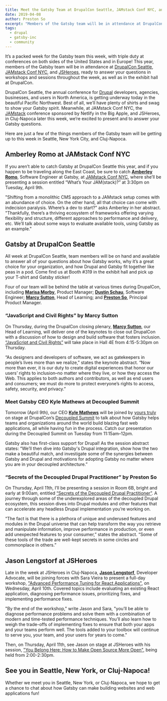 ```yaml
---
title: Meet the Gatsby Team at DrupalCon Seattle, JAMstack Conf NYC, and JSHeroes
date: 2019-04-08
author: Preston So
excerpt: "Members of the Gatsby team will be in attendance at DrupalCon Seattle, JAMstack Conf NYC, and JSHeroes, ready to answer your questions throughout the week."
tags:
  - drupal
  - gatsby-inc
  - community
---
```


It’s a packed week for the Gatsby team this week, with triple duty at conferences on both sides of the United States and in Europe! This year, members of the Gatsby team will be in attendance at [DrupalCon Seattle](https://events.drupal.org/seattle2019), [JAMstack Conf NYC](https://jamstackconf.com/nyc/), and [JSHeroes](https://jsheroes.io/), ready to answer your questions in workshops and sessions throughout the week, as well as in the exhibit hall at DrupalCon.

DrupalCon Seattle, the annual conference for [Drupal](https://www.drupal.org/) developers, agencies, businesses, and users in North America, is getting underway today in the beautiful Pacific Northwest. Best of all, we’ll have plenty of shirts and swag to show your Gatsby spirit. Meanwhile, at JAMstack Conf NYC, the [JAMstack](https://www.jamstack.org/) conference sponsored by Netlify in the Big Apple, and JSHeroes, in Cluj-Napoca later this week, we’re excited to present and to answer your Gatsby questions.

Here are just a few of the things members of the Gatsby team will be getting up to this week in Seattle, New York City, and Cluj-Napoca.

## Amberley Romo at JAMstack Conf NYC

If you aren’t able to catch Gatsby at DrupalCon Seattle this year, and if you happen to be traveling along the East Coast, be sure to catch **[Amberley Romo](https://twitter.com/amber1ey)**, Software Engineer at Gatsby, at [JAMstack Conf NYC](https://jamstackconf.com/nyc/), where she’ll be presenting a session entitled “What’s Your JAM(stack)?” at 3:30pm on Tuesday, April 9th.

"Shifting from a monolithic CMS approach to a JAMstack setup comes with an abundance of choice. On the other hand, all that choice can come with indecision paralysis. Where’s a dev to start?" asks Amberley in her abstract. "Thankfully, there’s a thriving ecosystem of frameworks offering varying flexibility and structure, different approaches to performance and delivery, etc. We’ll talk about some ways to evaluate available tools, using Gatsby as an example."

## Gatsby at DrupalCon Seattle

All week at DrupalCon Seattle, team members will be on hand and available to answer all of your questions about how Gatsby works, why it’s a great choice for your organization, and how Drupal and Gatsby fit together like peas in a pod. Come find us at Booth #319 in the exhibit hall and pick up your T-shirt and Gatsby sticker!

Four of our team will be behind the table at various times during DrupalCon, including **[Marisa Morby](https://twitter.com/marisamorby)**, Product Manager; **[Dustin Schau](https://twitter.com/schaudustin)**, Software Engineer; **[Marcy Sutton](https://twitter.com/marcysutton)**, Head of Learning; and **[Preston So](https://twitter.com/prestonso)**, Principal Product Manager.

### “JavaScript and Civil Rights” by Marcy Sutton

On Thursday, during the DrupalCon closing plenary, **[Marcy Sutton](https://twitter.com/marcysutton)**, our Head of Learning, will deliver one of the keynotes to close out DrupalCon with a discussion of how to design and build software that fosters inclusion. [“JavaScript and Civil Rights”](https://events.drupal.org/seattle2019/sessions/javascript-and-civil-rights) will take place in Hall 4E from 4:15-5:30pm on Thursday.

“As designers and developers of software, we act as gatekeepers in people’s lives more than we realize,” states the keynote abstract. “Now more than ever, it is our duty to create digital experiences that honor our users’ rights to inclusion–no matter where they live, or how they access the Web. This applies to both authors and contributors, as well as end users and consumers; we must do more to protect everyone’s rights to access, safety, security, and privacy.”

### Meet Gatsby CEO Kyle Mathews at Decoupled Summit

Tomorrow (April 9th), our CEO **[Kyle Mathews](https://twitter.com/kylemathews)** will be joined by [yours truly](https://twitter.com/prestonso) on stage at DrupalCon’s [Decoupled Summit](https://events.drupal.org/seattle2019/decoupled-summit) to talk about how Gatsby helps teams and organizations around the world build blazing fast web applications, all while having fun in the process. Catch our presentation during the Decoupled Summit on Tuesday from 11:15am–12pm.

Gatsby also has first-class support for Drupal! As the session abstract states: “We’ll then dive into Gatsby's Drupal integration, show how the two make a beautiful match, and investigate some of the synergies between Gatsby and Drupal and motivations for adopting Gatsby no matter where you are in your decoupled architecture.”

### “Secrets of the Decoupled Drupal Practitioner” by Preston So

On Thursday, April 11th, I’ll be presenting a session in Room 6B, bright and early at 9:00am, entitled [“Secrets of the Decoupled Drupal Practitioner”](https://events.drupal.org/seattle2019/sessions/secrets-decoupled-drupal-practitioner). A journey through some of the underexplored areas of the decoupled Drupal ecosystem, this session dives into Drupal modules and other features that can accelerate any headless Drupal implementation you’re working on.

“The fact is that there is a plethora of unique and underused features and modules in the Drupal universe that can help transform the way you retrieve and manipulate information, improve performance in production, or even add unexpected features to your consumer,” states the abstract. “Some of these tools of the trade are well-kept secrets in some circles and commonplace in others.”

## Jason Lengstorf at JSHeroes

Late in the week at JSHeroes in Cluj-Napoca, **[Jason Lengstorf](https://twitter.com/jlengstorf)**, Developer Advocate, will be joining forces with Sara Vieira to present a full-day workshop, ["Advanced Performance Tuning for React Applications"](https://jsheroes.io/workshops/react), on Wednesday, April 10th. Covered topics include evaluating an existing React application, diagnosing performance issues, prioritizing fixes, and implementing performance fixes.

"By the end of the workshop," write Jason and Sara, "you’ll be able to diagnose performance problems and solve them with a combination of modern and time-tested performance techniques. You’ll also learn how to weigh the trade-offs of implementing fixes to ensure that both your apps and your teams perform well. The tools added to your toolbox will continue to serve you, your team, and your users for years to come."

Then, on Thursday, April 11th, see Jason on stage at JSHeroes with his session, ["You Belong Here: How to Make Open Source More Open"](https://jsheroes.io/#schedule), being held from 2:00-2:30pm.

## See you in Seattle, New York, or Cluj-Napoca!

Whether we meet you in Seattle, New York, or Cluj-Napoca, we hope to get a chance to chat about how Gatsby can make building websites and web applications fun!

